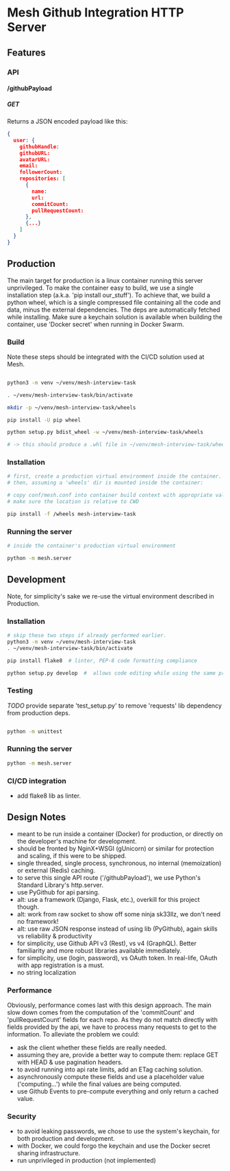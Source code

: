 # Mesh Github Integration HTTP Server

## Features

### API

#### /githubPayload

##### GET

Returns a JSON encoded payload like this:
```JSON
{
  user: {
    githubHandle:
    githubURL:
    avatarURL:
    email:
    followerCount:
    repositories: [
      {
        name:
        url:
        commitCount:
        pullRequestCount:
      },
      {...}
    ]
  }
}
```

## Production 
The main target for production is a linux container running this server unprivileged.
To make the container easy to build, we use a single installation step (a.k.a. 'pip install our_stuff').
To achieve that, we build a python wheel, which is a single compressed file containing
all the code and data, minus the external dependencies. The deps are automatically fetched while installing.
Make sure a keychain solution is available when building the container, use 'Docker secret' when running in Docker Swarm.

### Build

Note these steps should be integrated with the CI/CD solution used at Mesh.

```bash

python3 -m venv ~/venv/mesh-interview-task

. ~/venv/mesh-interview-task/bin/activate

mkdir -p ~/venv/mesh-interview-task/wheels

pip install -U pip wheel

python setup.py bdist_wheel -w ~/venv/mesh-interview-task/wheels

# -> this should produce a .whl file in ~/venv/mesh-interview-task/wheels

```

### Installation
```bash
# first, create a production virtual environment inside the container.
# then, assuming a 'wheels' dir is mounted inside the container:

# copy conf/mesh.conf into container build context with appropriate values
# make sure the location is relative to CWD

pip install -f /wheels mesh-interview-task
```

### Running the server
```bash
# inside the container's production virtual environment

python -m mesh.server
```

## Development

Note, for simplicity's sake we re-use the virtual environment described in Production.

### Installation

```bash
# skip these two steps if already performed earlier.
python3 -m venv ~/venv/mesh-interview-task
. ~/venv/mesh-interview-task/bin/activate

pip install flake8  # linter, PEP-8 code formatting compliance

python setup.py develop  #  allows code editing while using the same production layout

```

### Testing

*TODO* provide separate 'test_setup.py' to remove 'requests' lib dependency from production deps.

```bash

python -m unittest

```

### Running the server

```bash
python -m mesh.server
```

### CI/CD integration
* add flake8 lib as linter.


## Design Notes

* meant to be run inside a container (Docker) for production, or directly on the developer's machine for development.
* should be fronted by NginX+WSGI (gUnicorn) or similar for protection and scaling, if this were to be shipped.
* single threaded, single process, synchronous, no internal (memoization) or external (Redis) caching.
* to serve this single API route ('/githubPayload'), we use Python's Standard Library's http.server.
* use PyGithub for api parsing.
* alt: use a framework (Django, Flask, etc.), overkill for this project though.
* alt: work from raw socket to show off some ninja sk33llz, we don't need no framework!
* alt: use raw JSON response instead of using lib (PyGithub), again skills vs reliability & productivity
* for simplicity, use Github API v3 (Rest), vs v4 (GraphQL). Better familiarity and more robust libraries available immediately.
* for simplicity, use (login, password), vs OAuth token. In real-life, OAuth with app registration is a must.
* no string localization


### Performance
Obviously, performance comes last with this design approach.
The main slow down comes from the computation of the 'commitCount' and 'pullRequestCount' fields for each repo.
As they do not match directly with fields provided by the api, we have to process many requests to get to the information.
To alleviate the problem we could:
* ask the client whether these fields are really needed.
* assuming they are, provide a better way to compute them: replace GET with HEAD & use pagination headers.
* to avoid running into api rate limits, add an ETag caching solution.
* asynchronously compute these fields and use a placeholder value ('computing...') while the final values are being computed.
* use Github Events to pre-compute everything and only return a cached value.


### Security
* to avoid leaking passwords, we chose to use the system's keychain, for both production and development.
* with Docker, we could forgo the keychain and use the Docker secret sharing infrastructure.
* run unprivileged in production (not implemented)
